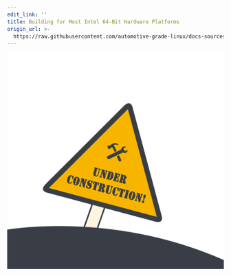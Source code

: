```yaml
---
edit_link: ''
title: Building for Most Intel 64-Bit Hardware Platforms
origin_url: >-
  https://raw.githubusercontent.com/automotive-grade-linux/docs-sources/master/docs/getting-started/machines/intel.md
---
```


<!-- WARNING: This file is generated by fetch_docs.js using /home/boron/Documents/AGL/docs-webtemplate/site/_data/tocs/getting_started/master/image-development-workflow-getting-started-book.yml -->

![under-construction](under-construction.png)

